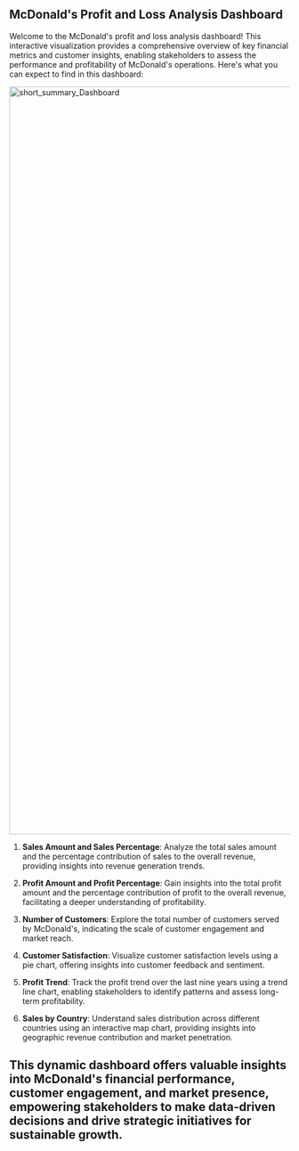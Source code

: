 ## McDonald's Profit and Loss Analysis Dashboard

Welcome to the McDonald's profit and loss analysis dashboard! This interactive visualization provides a comprehensive overview of key financial metrics and customer insights, enabling stakeholders to assess the performance and profitability of McDonald's operations. Here's what you can expect to find in this dashboard:

<img width="1343" alt="short_summary_Dashboard" src="https://github.com/Hemant190894/main/assets/145144520/aab6aabb-cb74-4abc-a8cf-1b6768a5d70c">

1. **Sales Amount and Sales Percentage**: Analyze the total sales amount and the percentage contribution of sales to the overall revenue, providing insights into revenue generation trends.

2. **Profit Amount and Profit Percentage**: Gain insights into the total profit amount and the percentage contribution of profit to the overall revenue, facilitating a deeper understanding of profitability.

3. **Number of Customers**: Explore the total number of customers served by McDonald's, indicating the scale of customer engagement and market reach.

4. **Customer Satisfaction**: Visualize customer satisfaction levels using a pie chart, offering insights into customer feedback and sentiment.

5. **Profit Trend**: Track the profit trend over the last nine years using a trend line chart, enabling stakeholders to identify patterns and assess long-term profitability.

6. **Sales by Country**: Understand sales distribution across different countries using an interactive map chart, providing insights into geographic revenue contribution and market penetration.

## This dynamic dashboard offers valuable insights into McDonald's financial performance, customer engagement, and market presence, empowering stakeholders to make data-driven decisions and drive strategic initiatives for sustainable growth.
